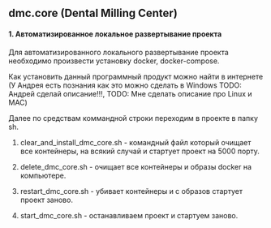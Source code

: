 ## dmc.core (Dental Milling Center)

#### 1. Автоматизированное локальное развертывание проекта

Для автоматизированного локального развертывание проекта необходимо произвести установку docker, docker-compose. 

Как установить данный программный продукт можно найти в интернете (У Андрея есть познания как это можно сделать в Windows TODO: Андрей сделай описание!!!, TODO: Мне сделать описание про Linux и MAC)

Далее по средствам коммандной строки переходим в проекте в папку sh.

1. clear_and_install_dmc_core.sh - командный файл который очищает все контейнеры, на всякий случай и стартует проект на 5000 порту.

2. delete_dmc_core.sh - очищает все контейнеры и образы docker на компьютере.

3. restart_dmc_core.sh - убивает контейнеры и с образов стартует проект заново.

4. start_dmc_core.sh - останавливаем проект и стартуем заново.